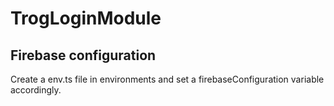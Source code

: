 # TrogLoginModule

## Firebase configuration
Create a env.ts file in environments and set a firebaseConfiguration variable accordingly.

